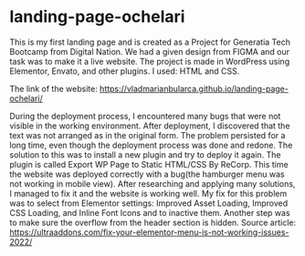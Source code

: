 # landing-page-ochelari
This is my first landing page and is created as a Project for Generatia Tech Bootcamp from Digital Nation. We had a given design from FIGMA and our task was to make it a live website. The project is made in WordPress using Elementor, Envato, and other plugins. I used: HTML and CSS. 

The link of the website: https://vladmarianbularca.github.io/landing-page-ochelari/

During the deployment process, I encountered many bugs that were not visible in the working environment. After deployment, I discovered that the text was not arranged as in the original form. The problem persisted for a long time, even though the deployment process was done and redone. The solution to this was to install a new plugin and try to deploy it again. The plugin is called Export WP Page to Static HTML/CSS By ReCorp. This time the website was deployed correctly with a bug(the hamburger menu was not working in mobile view). After researching and applying many solutions, I managed to fix it and the website is working well. My fix for this problem was to select from Elementor settings: Improved Asset Loading, Improved CSS Loading, and Inline Font Icons and to inactive them. Another step was to make sure the overflow from the header section is hidden. Source article: https://ultraaddons.com/fix-your-elementor-menu-is-not-working-issues-2022/
